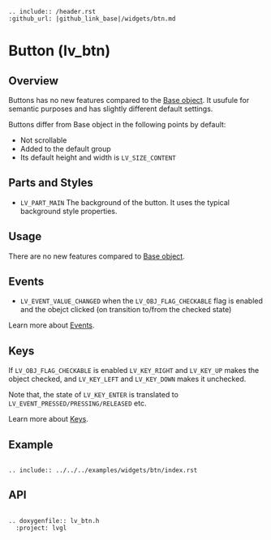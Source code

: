 ```eval_rst
.. include:: /header.rst 
:github_url: |github_link_base|/widgets/btn.md
```
# Button (lv_btn)

## Overview

Buttons has no new features compared to the [Base object](/widgets/obj). It usufule for semantic purposes and has slightly different default settings.

Buttons differ from Base object in the following points by default:
- Not scrollable
- Added to the default group
- Its default height and width is `LV_SIZE_CONTENT`

## Parts and Styles
- `LV_PART_MAIN` The background of the button. It uses the typical background style properties.

## Usage

There are no new features compared to [Base object](/widgets/obj).

## Events
- `LV_EVENT_VALUE_CHANGED` when the `LV_OBJ_FLAG_CHECKABLE` flag is enabled and the obejct clicked (on transition to/from the checked state)


Learn more about [Events](/overview/event).

## Keys
If `LV_OBJ_FLAG_CHECKABLE` is enabled `LV_KEY_RIGHT` and `LV_KEY_UP` makes the object checked, and `LV_KEY_LEFT` and `LV_KEY_DOWN` makes it unchecked.

Note that, the state of `LV_KEY_ENTER` is translated to `LV_EVENT_PRESSED/PRESSING/RELEASED` etc.

Learn more about [Keys](/overview/indev).

## Example
```eval_rst

.. include:: ../../../examples/widgets/btn/index.rst

```

## API

```eval_rst

.. doxygenfile:: lv_btn.h
  :project: lvgl

```
